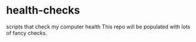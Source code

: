 # health-checks
scripts that check my computer health
This repo will be populated with lots of fancy checks.
